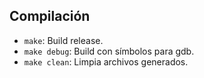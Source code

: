 
## Compilación
- `make`: Build release.
- `make debug`: Build con símbolos para gdb.
- `make clean`: Limpia archivos generados.
